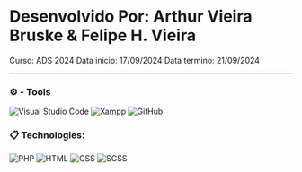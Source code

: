 # Desenvolvido Por: Arthur Vieira Bruske & Felipe H. Vieira

Curso: ADS 2024
Data inicio: 17/09/2024
Data termino: 21/09/2024

___________________________________
### ⚙ - Tools

![Visual Studio Code](https://img.shields.io/badge/VSCode-0078d7?style=for-the-badge&logo=visual-studio-code&logoColor=white)
![Xampp](https://img.shields.io/badge/Xampp-fb7a24?style=for-the-badge&logo=xampp&logoColor=white)
![GitHub](https://img.shields.io/badge/github-%23121011.svg?style=for-the-badge&logo=github&logoColor=ffffff) 

### 📋 Technologies:

![PHP](https://img.shields.io/badge/PhP-777BB3?style=for-the-badge&logo=php&logoColor=ffffff)
![HTML](https://img.shields.io/badge/html5-%23E34F26.svg?style=for-the-badge&logo=html5&logoColor=ffffff)
![CSS](https://img.shields.io/badge/css3-563d7c.svg?style=for-the-badge&logo=css3&logoColor=ffffff)
![SCSS](https://img.shields.io/badge/sass-cc6699.svg?style=for-the-badge&logo=scss&logoColor=white)

